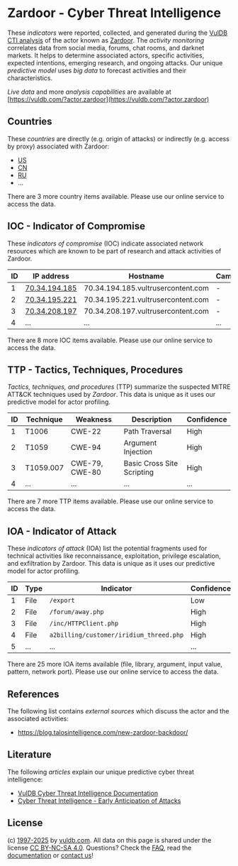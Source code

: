 # Zardoor - Cyber Threat Intelligence

These _indicators_ were reported, collected, and generated during the [VulDB CTI analysis](https://vuldb.com/?kb.cti) of the actor known as [Zardoor](https://vuldb.com/?actor.zardoor). The _activity monitoring_ correlates data from social media, forums, chat rooms, and darknet markets. It helps to determine associated actors, specific activities, expected intentions, emerging research, and ongoing attacks. Our unique _predictive model_ uses _big data_ to forecast activities and their characteristics.

_Live data_ and more _analysis capabilities_ are available at [https://vuldb.com/?actor.zardoor](https://vuldb.com/?actor.zardoor)

## Countries

These _countries_ are directly (e.g. origin of attacks) or indirectly (e.g. access by proxy) associated with Zardoor:

* [US](https://vuldb.com/?country.us)
* [CN](https://vuldb.com/?country.cn)
* [RU](https://vuldb.com/?country.ru)
* ...

There are 3 more country items available. Please use our online service to access the data.

## IOC - Indicator of Compromise

These _indicators of compromise_ (IOC) indicate associated network resources which are known to be part of research and attack activities of Zardoor.

ID | IP address | Hostname | Campaign | Confidence
-- | ---------- | -------- | -------- | ----------
1 | [70.34.194.185](https://vuldb.com/?ip.70.34.194.185) | 70.34.194.185.vultrusercontent.com | - | Medium
2 | [70.34.195.221](https://vuldb.com/?ip.70.34.195.221) | 70.34.195.221.vultrusercontent.com | - | Medium
3 | [70.34.208.197](https://vuldb.com/?ip.70.34.208.197) | 70.34.208.197.vultrusercontent.com | - | Medium
4 | ... | ... | ... | ...

There are 8 more IOC items available. Please use our online service to access the data.

## TTP - Tactics, Techniques, Procedures

_Tactics, techniques, and procedures_ (TTP) summarize the suspected MITRE ATT&CK techniques used by _Zardoor_. This data is unique as it uses our predictive model for actor profiling.

ID | Technique | Weakness | Description | Confidence
-- | --------- | -------- | ----------- | ----------
1 | T1006 | CWE-22 | Path Traversal | High
2 | T1059 | CWE-94 | Argument Injection | High
3 | T1059.007 | CWE-79, CWE-80 | Basic Cross Site Scripting | High
4 | ... | ... | ... | ...

There are 7 more TTP items available. Please use our online service to access the data.

## IOA - Indicator of Attack

These _indicators of attack_ (IOA) list the potential fragments used for technical activities like reconnaissance, exploitation, privilege escalation, and exfiltration by Zardoor. This data is unique as it uses our predictive model for actor profiling.

ID | Type | Indicator | Confidence
-- | ---- | --------- | ----------
1 | File | `/export` | Low
2 | File | `/forum/away.php` | High
3 | File | `/inc/HTTPClient.php` | High
4 | File | `a2billing/customer/iridium_threed.php` | High
5 | ... | ... | ...

There are 25 more IOA items available (file, library, argument, input value, pattern, network port). Please use our online service to access the data.

## References

The following list contains _external sources_ which discuss the actor and the associated activities:

* https://blog.talosintelligence.com/new-zardoor-backdoor/

## Literature

The following _articles_ explain our unique predictive cyber threat intelligence:

* [VulDB Cyber Threat Intelligence Documentation](https://vuldb.com/?kb.cti)
* [Cyber Threat Intelligence - Early Anticipation of Attacks](https://www.scip.ch/en/?labs.20201022)

## License

(c) [1997-2025](https://vuldb.com/?kb.changelog) by [vuldb.com](https://vuldb.com/?kb.about). All data on this page is shared under the license [CC BY-NC-SA 4.0](https://creativecommons.org/licenses/by-nc-sa/4.0/). Questions? Check the [FAQ](https://vuldb.com/?kb.faq), read the [documentation](https://vuldb.com/?kb) or [contact us](https://vuldb.com/?contact)!
